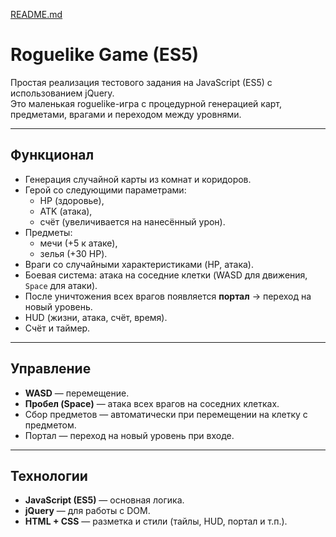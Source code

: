 [README.md](https://github.com/user-attachments/files/22470812/README.md)
# Roguelike Game (ES5)

Простая реализация тестового задания на JavaScript (ES5) с использованием jQuery.  
Это маленькая roguelike-игра с процедурной генерацией карт, предметами, врагами и переходом между уровнями.

---

## Функционал
- Генерация случайной карты из комнат и коридоров.
- Герой со следующими параметрами:
  - HP (здоровье),
  - ATK (атака),
  - счёт (увеличивается на нанесённый урон).
- Предметы:
  - мечи (+5 к атаке),
  - зелья (+30 HP).
- Враги со случайными характеристиками (HP, атака).
- Боевая система: атака на соседние клетки (WASD для движения, `Space` для атаки).
- После уничтожения всех врагов появляется **портал** → переход на новый уровень.
- HUD (жизни, атака, счёт, время).
- Счёт и таймер.

---

## Управление
- **WASD** — перемещение.
- **Пробел (Space)** — атака всех врагов на соседних клетках.
- Сбор предметов — автоматически при перемещении на клетку с предметом.
- Портал — переход на новый уровень при входе.

---

## Технологии
- **JavaScript (ES5)** — основная логика.
- **jQuery** — для работы с DOM.
- **HTML + CSS** — разметка и стили (тайлы, HUD, портал и т.п.).
